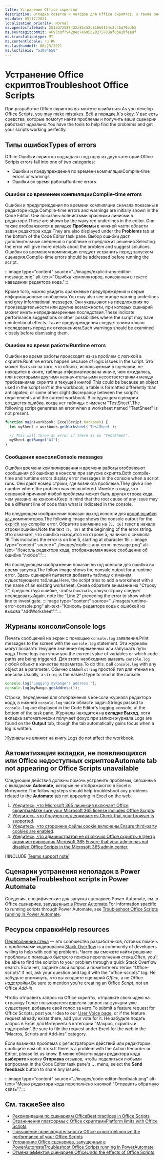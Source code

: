 ```yaml
---
title: Устранение Office скриптов
description: Отладка советов и методов для Office скриптов, а также ресурсов справки.
ms.date: 05/17/2021
localization_priority: Normal
ms.openlocfilehash: 251ad72588422a86c52c81666164c2c4bd79bdb5
ms.sourcegitcommit: 4693c8f79428ec74695328275703af0ba1bfea8f
ms.translationtype: MT
ms.contentlocale: ru-RU
ms.lasthandoff: 06/23/2021
ms.locfileid: "53074650"
---
```

# <a name="troubleshoot-office-scripts"></a><span data-ttu-id="efbde-103">Устранение Office скриптов</span><span class="sxs-lookup"><span data-stu-id="efbde-103">Troubleshoot Office Scripts</span></span>

<span data-ttu-id="efbde-104">При разработке Office скриптов вы можете ошибаться.</span><span class="sxs-lookup"><span data-stu-id="efbde-104">As you develop Office Scripts, you may make mistakes.</span></span> <span data-ttu-id="efbde-105">Всё в порядке.</span><span class="sxs-lookup"><span data-stu-id="efbde-105">It's okay.</span></span> <span data-ttu-id="efbde-106">У вас есть средства, которые помогут найти проблемы и получить ваши сценарии работают идеально.</span><span class="sxs-lookup"><span data-stu-id="efbde-106">You have the tools to help find the problems and get your scripts working perfectly.</span></span>

## <a name="types-of-errors"></a><span data-ttu-id="efbde-107">Типы ошибок</span><span class="sxs-lookup"><span data-stu-id="efbde-107">Types of errors</span></span>

<span data-ttu-id="efbde-108">Office Ошибки скриптов подпадают под одну из двух категорий:</span><span class="sxs-lookup"><span data-stu-id="efbde-108">Office Scripts errors fall into one of two categories:</span></span>

* <span data-ttu-id="efbde-109">Ошибки и предупреждения по времени компиляции</span><span class="sxs-lookup"><span data-stu-id="efbde-109">Compile-time errors or warnings</span></span>
* <span data-ttu-id="efbde-110">Ошибки во время работы</span><span class="sxs-lookup"><span data-stu-id="efbde-110">Runtime errors</span></span>

### <a name="compile-time-errors"></a><span data-ttu-id="efbde-111">Ошибки со временем компиляции</span><span class="sxs-lookup"><span data-stu-id="efbde-111">Compile-time errors</span></span>

<span data-ttu-id="efbde-112">Ошибки и предупреждения по времени компиляции сначала показаны в редакторе кода.</span><span class="sxs-lookup"><span data-stu-id="efbde-112">Compile-time errors and warnings are initially shown in the Code Editor.</span></span> <span data-ttu-id="efbde-113">Они показаны волнистыми красными линиями в редакторе.</span><span class="sxs-lookup"><span data-stu-id="efbde-113">These are shown by the wavy red underlines in the editor.</span></span> <span data-ttu-id="efbde-114">Они также отображаются в вкладке **Проблемы** в нижней части области задач редактора кода.</span><span class="sxs-lookup"><span data-stu-id="efbde-114">They are also displayed under the **Problems** tab at the bottom of the Code Editor task pane.</span></span> <span data-ttu-id="efbde-115">Выбор ошибки даст дополнительные сведения о проблеме и предложит решения.</span><span class="sxs-lookup"><span data-stu-id="efbde-115">Selecting the error will give more details about the problem and suggest solutions.</span></span> <span data-ttu-id="efbde-116">Ошибки со временем компиляции следует устранить перед запуском сценария.</span><span class="sxs-lookup"><span data-stu-id="efbde-116">Compile-time errors should be addressed before running the script.</span></span>

:::image type="content" source="../images/explicit-any-editor-message.png" alt-text="Ошибка компиляторов, показанная в тексте наведении редактора кода.":::

<span data-ttu-id="efbde-118">Кроме того, можно увидеть оранжевые предупреждения и серые информационные сообщения.</span><span class="sxs-lookup"><span data-stu-id="efbde-118">You may also see orange warning underlines and grey informational messages.</span></span> <span data-ttu-id="efbde-119">Они указывают на предложения по производительности или другие возможности, при которых сценарий может иметь непреднамеренные последствия.</span><span class="sxs-lookup"><span data-stu-id="efbde-119">These indicate performance suggestions or other possibilities where the script may have unintentional effects.</span></span> <span data-ttu-id="efbde-120">Такие предупреждения следует внимательно исследовать перед их отклонением.</span><span class="sxs-lookup"><span data-stu-id="efbde-120">Such warnings should be examined closely before dismissing them.</span></span>

### <a name="runtime-errors"></a><span data-ttu-id="efbde-121">Ошибки во время работы</span><span class="sxs-lookup"><span data-stu-id="efbde-121">Runtime errors</span></span>

<span data-ttu-id="efbde-122">Ошибки во время работы происходят из-за проблем с логикой в скрипте.</span><span class="sxs-lookup"><span data-stu-id="efbde-122">Runtime errors happen because of logic issues in the script.</span></span> <span data-ttu-id="efbde-123">Это может быть из-за того, что объект, используемый в сценарии, не находится в книге, таблица отформатирована иначе, чем ожидалось, или некоторыми другими незначительными несоответствиями между требованиями скрипта и текущей книгой.</span><span class="sxs-lookup"><span data-stu-id="efbde-123">This could be because an object used in the script isn't in the workbook, a table is formatted differently than anticipated, or some other slight discrepancy between the script's requirements and the current workbook.</span></span> <span data-ttu-id="efbde-124">В следующем сценарии создается ошибка, когда нет таблицы с именем "TestSheet".</span><span class="sxs-lookup"><span data-stu-id="efbde-124">The following script generates an error when a worksheet named "TestSheet" is not present.</span></span>

```TypeScript
function main(workbook: ExcelScript.Workbook) {
  let mySheet = workbook.getWorksheet('TestSheet');

  // This will throw an error if there is no "TestSheet".
  mySheet.getRange("A1");
}
```

### <a name="console-messages"></a><span data-ttu-id="efbde-125">Сообщения консоли</span><span class="sxs-lookup"><span data-stu-id="efbde-125">Console messages</span></span>

<span data-ttu-id="efbde-126">Ошибки времени компилирования и времени работы отображают сообщения об ошибках в консоли при запуске скрипта.</span><span class="sxs-lookup"><span data-stu-id="efbde-126">Both compile-time and runtime errors display error messages in the console when a script runs.</span></span> <span data-ttu-id="efbde-127">Они дают номер строки, где возникла проблема.</span><span class="sxs-lookup"><span data-stu-id="efbde-127">They give a line number where the problem was encountered.</span></span> <span data-ttu-id="efbde-128">Имейте в виду, что основной причиной любой проблемы может быть другая строка кода, чем указано на консоли.</span><span class="sxs-lookup"><span data-stu-id="efbde-128">Keep in mind that the root cause of any issue may be a different line of code than what is indicated in the console.</span></span>

<span data-ttu-id="efbde-129">На следующем изображении показан выход консоли для [явной ошибки `any` ](../develop/typescript-restrictions.md) компиляторов.</span><span class="sxs-lookup"><span data-stu-id="efbde-129">The following image shows the console output for the [explicit `any`](../develop/typescript-restrictions.md) compiler error.</span></span> <span data-ttu-id="efbde-130">Обратите внимание на `[5, 16]` текст в начале строки ошибки.</span><span class="sxs-lookup"><span data-stu-id="efbde-130">Note the text `[5, 16]` at the beginning of the error string.</span></span> <span data-ttu-id="efbde-131">Это означает, что ошибка находится на строке 5, начиная с символа 16.</span><span class="sxs-lookup"><span data-stu-id="efbde-131">This indicates the error is on line 5, starting at character 16.</span></span>
:::image type="content" source="../images/explicit-any-error-message.png" alt-text="Консоль редактора кода, отображаемая явное сообщение об ошибке &quot;любое&quot;.":::

<span data-ttu-id="efbde-133">На последующем изображении показан выход консоли для ошибки во время запуска.</span><span class="sxs-lookup"><span data-stu-id="efbde-133">The follow image shows the console output for a runtime error.</span></span> <span data-ttu-id="efbde-134">Здесь сценарий пытается добавить таблицу с именем существующего таблицы.</span><span class="sxs-lookup"><span data-stu-id="efbde-134">Here, the script tries to add a worksheet with a the name of an existing worksheet.</span></span> <span data-ttu-id="efbde-135">Снова обратите внимание на "Строку 2", предшествуя ошибке, чтобы показать, какую строку следует исследовать.</span><span class="sxs-lookup"><span data-stu-id="efbde-135">Again, note the "Line 2" preceding the error to show which line to investigate.</span></span>
:::image type="content" source="../images/runtime-error-console.png" alt-text="Консоль редактора кода с ошибкой из вызова &quot;addWorksheet&quot;.":::

## <a name="console-logs"></a><span data-ttu-id="efbde-137">Журналы консоли</span><span class="sxs-lookup"><span data-stu-id="efbde-137">Console logs</span></span>

<span data-ttu-id="efbde-138">Печать сообщений на экран с помощью `console.log` заявления.</span><span class="sxs-lookup"><span data-stu-id="efbde-138">Print messages to the screen with the `console.log` statement.</span></span> <span data-ttu-id="efbde-139">Эти журналы могут показать текущее значение переменных или запускать пути кода.</span><span class="sxs-lookup"><span data-stu-id="efbde-139">These logs can show you the current value of variables or which code paths are being triggered.</span></span> <span data-ttu-id="efbde-140">Для этого необходимо вызвать `console.log` любой объект в качестве параметра.</span><span class="sxs-lookup"><span data-stu-id="efbde-140">To do this, call `console.log` with any object as a parameter.</span></span> <span data-ttu-id="efbde-141">Обычно самый `string` простой тип для чтения на консоли.</span><span class="sxs-lookup"><span data-stu-id="efbde-141">Usually, a `string` is the easiest type to read in the console.</span></span>

```TypeScript
console.log("Logging myRange's address.");
console.log(myRange.getAddress());
```

<span data-ttu-id="efbde-142">Строки, переданные для отображения в консоли журнала редактора кода, в нижней `console.log` части области задач.</span><span class="sxs-lookup"><span data-stu-id="efbde-142">Strings passed to `console.log` are displayed in the Code Editor's logging console, at the bottom of the task pane.</span></span> <span data-ttu-id="efbde-143">Журналы находятся на **вкладке Выход,** хотя вкладка автоматически получает фокус при записи журнала.</span><span class="sxs-lookup"><span data-stu-id="efbde-143">Logs are found on the **Output** tab, though the tab automatically gains focus when a log is written.</span></span>

<span data-ttu-id="efbde-144">Журналы не влияют на книгу.</span><span class="sxs-lookup"><span data-stu-id="efbde-144">Logs do not affect the workbook.</span></span>

## <a name="automate-tab-not-appearing-or-office-scripts-unavailable"></a><span data-ttu-id="efbde-145">Автоматизация вкладки, не появляющихся или Office недоступных скриптов</span><span class="sxs-lookup"><span data-stu-id="efbde-145">Automate tab not appearing or Office Scripts unavailable</span></span>

<span data-ttu-id="efbde-146">Следующие действия должны помочь устранить проблемы, связанные с вкладками **Automate,** которые не отображаются в Excel в Интернете.</span><span class="sxs-lookup"><span data-stu-id="efbde-146">The following steps should help troubleshoot any problems related to the **Automate** tab not appearing in Excel on the web.</span></span>

1. <span data-ttu-id="efbde-147">[Убедитесь, что Microsoft 365 лицензия включает Office скрипты.](../overview/excel.md#requirements)</span><span class="sxs-lookup"><span data-stu-id="efbde-147">[Make sure your Microsoft 365 license includes Office Scripts](../overview/excel.md#requirements).</span></span>
1. <span data-ttu-id="efbde-148">[Убедитесь, что браузер поддерживается.](platform-limits.md#browser-support)</span><span class="sxs-lookup"><span data-stu-id="efbde-148">[Check that your browser is supported](platform-limits.md#browser-support).</span></span>
1. <span data-ttu-id="efbde-149">[Убедитесь, что сторонние файлы cookie включены.](platform-limits.md#third-party-cookies)</span><span class="sxs-lookup"><span data-stu-id="efbde-149">[Ensure third-party cookies are enabled](platform-limits.md#third-party-cookies).</span></span>
1. <span data-ttu-id="efbde-150">[Убедитесь, что администратор не отключил Office скрипты в Центр администрирования Microsoft 365](/microsoft-365/admin/manage/manage-office-scripts-settings).</span><span class="sxs-lookup"><span data-stu-id="efbde-150">[Ensure that your admin has not disabled Office Scripts in the Microsoft 365 admin center](/microsoft-365/admin/manage/manage-office-scripts-settings).</span></span>

[!INCLUDE [Teams support note](../includes/teams-support-note.md)]

## <a name="troubleshoot-scripts-in-power-automate"></a><span data-ttu-id="efbde-151">Сценарии устранения неполадок в Power Automate</span><span class="sxs-lookup"><span data-stu-id="efbde-151">Troubleshoot scripts in Power Automate</span></span>

<span data-ttu-id="efbde-152">Сведения, специфические для запуска сценариев Power Automate, см. в Office сценариев, [запущенных в Power Automate.](power-automate-troubleshooting.md)</span><span class="sxs-lookup"><span data-stu-id="efbde-152">For information specific to running scripts through Power Automate, see [Troubleshoot Office Scripts running in Power Automate](power-automate-troubleshooting.md).</span></span>

## <a name="help-resources"></a><span data-ttu-id="efbde-153">Ресурсы справки</span><span class="sxs-lookup"><span data-stu-id="efbde-153">Help resources</span></span>

<span data-ttu-id="efbde-154">[Переполнение стека](https://stackoverflow.com/questions/tagged/office-scripts) — это сообщество разработчиков, готовых помочь с проблемами кодирования.</span><span class="sxs-lookup"><span data-stu-id="efbde-154">[Stack Overflow](https://stackoverflow.com/questions/tagged/office-scripts) is a community of developers willing to help with coding problems.</span></span> <span data-ttu-id="efbde-155">Часто вы сможете найти решение проблемы с помощью быстрого поиска переполнения стека.</span><span class="sxs-lookup"><span data-stu-id="efbde-155">Often, you'll be able to find the solution to your problem through a quick Stack Overflow search.</span></span> <span data-ttu-id="efbde-156">Если нет, задайте свой вопрос и пометите его тегом "Office-scripts".</span><span class="sxs-lookup"><span data-stu-id="efbde-156">If not, ask your question and tag it with the "office-scripts" tag.</span></span> <span data-ttu-id="efbde-157">Не забудьте упомянуть, что вы создаете сценарий *Office,* а не Office *надстройки.*</span><span class="sxs-lookup"><span data-stu-id="efbde-157">Be sure to mention you're creating an Office *Script*, not an Office *Add-in*.</span></span>

<span data-ttu-id="efbde-158">Чтобы отправить запрос на Office скрипты, отправьте свою идею на страницу Голос пользователя [или](https://excel.uservoice.com/forums/274580-excel-for-the-web?category_id=143439)если запрос на функции уже существует, добавьте свой голос за него.</span><span class="sxs-lookup"><span data-stu-id="efbde-158">To submit a feature request for Office Scripts, post your idea to our [User Voice page](https://excel.uservoice.com/forums/274580-excel-for-the-web?category_id=143439), or if the feature request already exists there, add your vote for it.</span></span> <span data-ttu-id="efbde-159">Не забудьте подать запрос в Excel для Интернета в категории "Макрос, скрипты и надстройки".</span><span class="sxs-lookup"><span data-stu-id="efbde-159">Be sure to file the request under Excel for the web in the "Macros, Scripts and Add-ins" category.</span></span>

<span data-ttu-id="efbde-160">Если возникла проблема с регистратором действий или редактором, сообщите нам об этом.</span><span class="sxs-lookup"><span data-stu-id="efbde-160">If there is a problem with the Action Recorder or Editor, please let us know.</span></span> <span data-ttu-id="efbde-161">В меню области задач редактора кода **выберите** кнопку **Отправка** отзывов, чтобы поделиться любыми вопросами.</span><span class="sxs-lookup"><span data-stu-id="efbde-161">In the Code Editor task pane's **...** menu, select the **Send feedback** button to share any issues.</span></span>

:::image type="content" source="../images/code-editor-feedback.png" alt-text="Меню редактора кода переполнено кнопкой &quot;Отправить обратную связь&quot;.":::

## <a name="see-also"></a><span data-ttu-id="efbde-163">См. также</span><span class="sxs-lookup"><span data-stu-id="efbde-163">See also</span></span>

- [<span data-ttu-id="efbde-164">Рекомендации по сценариям Office</span><span class="sxs-lookup"><span data-stu-id="efbde-164">Best practices in Office Scripts</span></span>](../develop/best-practices.md)
- [<span data-ttu-id="efbde-165">Ограничения платформы с Office скриптами</span><span class="sxs-lookup"><span data-stu-id="efbde-165">Platform limits with Office Scripts</span></span>](platform-limits.md)
- [<span data-ttu-id="efbde-166">Повышение производительности Office скриптов</span><span class="sxs-lookup"><span data-stu-id="efbde-166">Improve the performance of your Office Scripts</span></span>](../develop/web-client-performance.md)
- [<span data-ttu-id="efbde-167">Устранение Office сценариев, запущенных в PowerAutomate</span><span class="sxs-lookup"><span data-stu-id="efbde-167">Troubleshoot Office Scripts running in PowerAutomate</span></span>](power-automate-troubleshooting.md)
- [<span data-ttu-id="efbde-168">Отмена эффектов сценариев Office</span><span class="sxs-lookup"><span data-stu-id="efbde-168">Undo the effects of Office Scripts</span></span>](undo.md)
